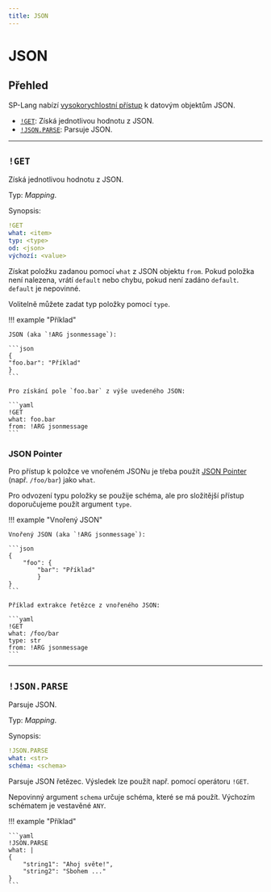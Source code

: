 ```yaml
---
title: JSON
---
```


# JSON

## Přehled

SP-Lang nabízí [vysokorychlostní přístup](https://simdjson.org) k datovým objektům JSON.

* [`!GET`](#get): Získá jednotlivou hodnotu z JSON.
* [`!JSON.PARSE`](#jsonparse): Parsuje JSON.

---

## `!GET`

Získá jednotlivou hodnotu z JSON.

Typ: _Mapping_.

Synopsis:

```yaml
!GET
what: <item>
typ: <type>
od: <json>
výchozí: <value>
```

Získat položku zadanou pomocí `what` z JSON objektu `from`.
Pokud položka není nalezena, vrátí `default` nebo chybu, pokud není zadáno `default`.
`default` je nepovinné.

Volitelně můžete zadat typ položky pomocí `type`.

!!! example "Příklad"

    JSON (aka `!ARG jsonmessage`):

    ```json
    {
    "foo.bar": "Příklad"
    }
    ```

    Pro získání pole `foo.bar` z výše uvedeného JSON:

    ```yaml
    !GET
    what: foo.bar
    from: !ARG jsonmessage
    ```

### JSON Pointer

Pro přístup k položce ve vnořeném JSONu je třeba použít [JSON Pointer](https://datatracker.ietf.org/doc/html/rfc6901) (např. `/foo/bar`) jako `what`.

Pro odvození typu položky se použije schéma, ale pro složitější přístup doporučujeme použít argument `type`.

!!! example "Vnořený JSON"

    Vnořený JSON (aka `!ARG jsonmessage`):

    ```json
    {
        "foo": {
            "bar": "Příklad"
            }
    }
    ```

    Příklad extrakce řetězce z vnořeného JSON:

    ```yaml
    !GET
    what: /foo/bar
    type: str
    from: !ARG jsonmessage
    ```

---

## `!JSON.PARSE`

Parsuje JSON.

Typ: _Mapping_.

Synopsis:

```yaml
!JSON.PARSE
what: <str>
schéma: <schema>
```

Parsuje JSON řetězec.
Výsledek lze použít např. pomocí operátoru `!GET`.

Nepovinný argument `schema` určuje schéma, které se má použít.
Výchozím schématem je vestavěné `ANY`.

!!! example "Příklad"

    ```yaml
    !JSON.PARSE
    what: |
    {
        "string1": "Ahoj světe!",
        "string2": "Sbohem ..."
    }
    ```